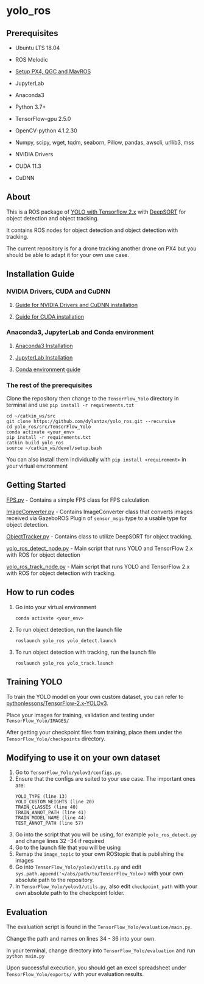 # yolo_ros

## Prerequisites

- Ubuntu LTS 18.04

- ROS Melodic 

- [Setup PX4, QGC and MavROS](https://github.com/dylantzx/PX4)

- JupyterLab

- Anaconda3

- Python 3.7+

- TensorFlow-gpu 2.5.0

- OpenCV-python 4.1.2.30

- Numpy, scipy, wget, tqdm, seaborn, Pillow, pandas, awscli, urllib3, mss

- NVIDIA Drivers 

- CUDA 11.3

- CuDNN 

## About

This is a ROS package of [YOLO with Tensorflow 2.x](https://github.com/pythonlessons/TensorFlow-2.x-YOLOv3) with [DeepSORT](https://github.com/nwojke/deep_sort) for object detection and object tracking.

It contains ROS nodes for object detection and object detection with tracking.

The current repository is for a drone tracking another drone on PX4 but you should be able to adapt it for your own use case.

## Installation Guide

### NVIDIA Drivers, CUDA and CuDNN 

1. [Guide for NVIDIA Drivers and CuDNN installation](https://docs.nvidia.com/deeplearning/cudnn/install-guide/index.html#installlinux)

2. [Guide for CUDA installation](https://docs.nvidia.com/cuda/cuda-installation-guide-linux/index.html)

### Anaconda3, JupyterLab and Conda environment

1. [Anaconda3 Installation](https://www.anaconda.com/products/individual) 

2. [JupyterLab Installation](https://jupyter.org/)

3. [Conda environment guide](https://conda.io/projects/conda/en/latest/user-guide/tasks/manage-environments.html)

### The rest of the prerequisites ###
Clone the repository then change to the `TensorFlow_Yolo` directory in terminal and use `pip install -r requirements.txt` 
```
cd ~/catkin_ws/src
git clone https://github.com/dylantzx/yolo_ros.git --recursive
cd yolo_ros/src/TensorFlow_Yolo
conda activate <your_env>
pip install -r requirements.txt
catkin build yolo_ros
source ~/catkin_ws/devel/setup.bash
```

You can also install them individually with `pip install <requirement>` in your virtual environment 

## Getting Started

[FPS.py](https://github.com/dylantzx/mask_rcnn_ros/blob/main/src/FPS.py) - Contains a simple FPS class for FPS calculation 

[ImageConverter.py](https://github.com/dylantzx/mask_rcnn_ros/blob/main/src/ImageConverter.py) - Contains ImageConverter class that converts images received via GazeboROS Plugin of `sensor_msgs` type to a usable type for object detection. 

[ObjectTracker.py](https://github.com/dylantzx/mask_rcnn_ros/blob/main/src/ObjectTracker.py) - Contains class to utilize DeepSORT for object tracking.

[yolo_ros_detect_node.py](https://github.com/dylantzx/yolo_ros/blob/main/src/yolo_ros_detect_node.py) - Main script that runs YOLO and TensorFlow 2.x with ROS for object detection

[yolo_ros_track_node.py](https://github.com/dylantzx/yolo_ros/blob/main/src/yolo_ros_track_node.py) - Main script that runs YOLO and TensorFlow 2.x with ROS for object detection with tracking.

## How to run codes

1. Go into your virtual environment

    ```conda activate <your_env>```

2. To run object detection, run the launch file
    
    ```roslaunch yolo_ros yolo_detect.launch```

3. To run object detection with tracking, run the launch file
    
    ```roslaunch yolo_ros yolo_track.launch```

## Training YOLO 

To train the YOLO model on your own custom dataset, you can refer to [pythonlessons/TensorFlow-2.x-YOLOv3](https://github.com/pythonlessons/TensorFlow-2.x-YOLOv3).

Place your images for training, validation and testing under `TensorFlow_Yolo/IMAGES/`

After getting your checkpoint files from training, place them under the `TensorFlow_Yolo/checkpoints` directory.

## Modifying to use it on your own dataset

1. Go to `TensorFlow_Yolo/yolov3/configs.py`.
2. Ensure that the configs are suited to your use case. The important ones are:
    ```
    YOLO_TYPE (line 13)
    YOLO_CUSTOM_WEIGHTS (line 20)
    TRAIN_CLASSES (line 40)
    TRAIN_ANNOT_PATH (line 41)
    TRAIN_MODEL_NAME (line 44)
    TEST_ANNOT_PATH (line 57)
    ```
3. Go into the script that you will be using, for example `yolo_ros_detect.py` and change lines 32 -34 if required
4. Go to the launch file that you will be using
5. Remap the `image_topic` to your own ROStopic that is publishing the images
6. Go into `TensorFlow_Yolo/yolov3/utils.py` and edit `sys.path.append('</abs/path/to/TensorFlow_Yolo>)` with your own absolute path to the repository. 
7. In `TensorFlow_Yolo/yolov3/utils.py`, also edit `checkpoint_path` with your own absolute path to the checkpoint folder. 

## Evaluation

The evaluation script is found in the `TensorFlow_Yolo/evaluation/main.py`.

Change the path and names on lines 34 - 36 into your own.

In your terminal, change directory into `TensorFlow_Yolo/evaluation` and run `python main.py`

Upon successful execution, you should get an excel spreadsheet under `TensorFlow_Yolo/exports/` with your evaluation results.

